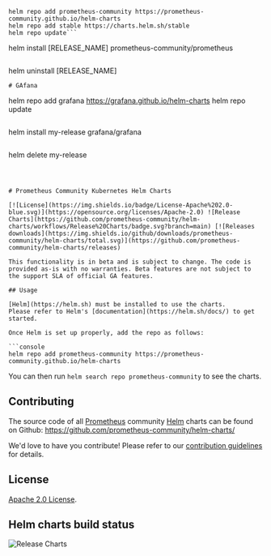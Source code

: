 ```
helm repo add prometheus-community https://prometheus-community.github.io/helm-charts
helm repo add stable https://charts.helm.sh/stable
helm repo update```
```
helm install [RELEASE_NAME] prometheus-community/prometheus
```
```
helm uninstall [RELEASE_NAME]

```
# GAfana
```
helm repo add grafana https://grafana.github.io/helm-charts
helm repo update
```
```
helm install my-release grafana/grafana
```
```
helm delete my-release
```



# Prometheus Community Kubernetes Helm Charts

[![License](https://img.shields.io/badge/License-Apache%202.0-blue.svg)](https://opensource.org/licenses/Apache-2.0) ![Release Charts](https://github.com/prometheus-community/helm-charts/workflows/Release%20Charts/badge.svg?branch=main) [![Releases downloads](https://img.shields.io/github/downloads/prometheus-community/helm-charts/total.svg)](https://github.com/prometheus-community/helm-charts/releases)

This functionality is in beta and is subject to change. The code is provided as-is with no warranties. Beta features are not subject to the support SLA of official GA features.

## Usage

[Helm](https://helm.sh) must be installed to use the charts.
Please refer to Helm's [documentation](https://helm.sh/docs/) to get started.

Once Helm is set up properly, add the repo as follows:

```console
helm repo add prometheus-community https://prometheus-community.github.io/helm-charts
```

You can then run `helm search repo prometheus-community` to see the charts.

## Contributing

The source code of all [Prometheus](https://prometheus.io) community [Helm](https://helm.sh) charts can be found on Github: <https://github.com/prometheus-community/helm-charts/>

<!-- Keep full URL links to repo files because this README syncs from main to gh-pages.  -->
We'd love to have you contribute! Please refer to our [contribution guidelines](https://github.com/prometheus-community/helm-charts/blob/main/CONTRIBUTING.md) for details.

## License

<!-- Keep full URL links to repo files because this README syncs from main to gh-pages.  -->
[Apache 2.0 License](https://github.com/prometheus-community/helm-charts/blob/main/LICENSE).

## Helm charts build status

![Release Charts](https://github.com/prometheus-community/helm-charts/workflows/Release%20Charts/badge.svg?branch=main)
